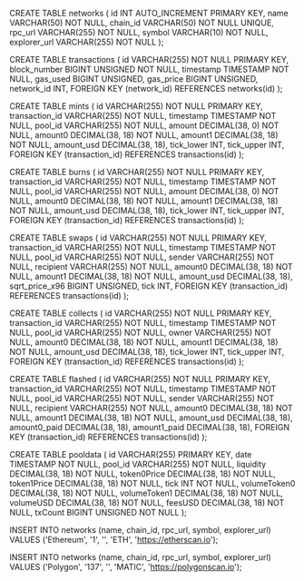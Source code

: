 CREATE TABLE networks (
    id INT AUTO_INCREMENT PRIMARY KEY,
    name VARCHAR(50) NOT NULL,
    chain_id VARCHAR(50) NOT NULL UNIQUE,
    rpc_url VARCHAR(255) NOT NULL,
    symbol VARCHAR(10) NOT NULL,
    explorer_url VARCHAR(255) NOT NULL
);

CREATE TABLE transactions (
    id VARCHAR(255) NOT NULL PRIMARY KEY,
    block_number BIGINT UNSIGNED NOT NULL,
    timestamp TIMESTAMP NOT NULL,
    gas_used BIGINT UNSIGNED,
    gas_price BIGINT UNSIGNED,
    network_id INT,
    FOREIGN KEY (network_id) REFERENCES networks(id)
);

CREATE TABLE mints (
    id VARCHAR(255) NOT NULL PRIMARY KEY,
    transaction_id VARCHAR(255) NOT NULL,
    timestamp TIMESTAMP NOT NULL,
    pool_id VARCHAR(255) NOT NULL,
    amount DECIMAL(38, 0) NOT NULL,
    amount0 DECIMAL(38, 18) NOT NULL,
    amount1 DECIMAL(38, 18) NOT NULL,
    amount_usd DECIMAL(38, 18),
    tick_lower INT,
    tick_upper INT,
    FOREIGN KEY (transaction_id) REFERENCES transactions(id)
);

CREATE TABLE burns (
    id VARCHAR(255) NOT NULL PRIMARY KEY,
    transaction_id VARCHAR(255) NOT NULL,
    timestamp TIMESTAMP NOT NULL,
    pool_id VARCHAR(255) NOT NULL,
    amount DECIMAL(38, 0) NOT NULL,
    amount0 DECIMAL(38, 18) NOT NULL,
    amount1 DECIMAL(38, 18) NOT NULL,
    amount_usd DECIMAL(38, 18),
    tick_lower INT,
    tick_upper INT,
    FOREIGN KEY (transaction_id) REFERENCES transactions(id)
);

CREATE TABLE swaps (
    id VARCHAR(255) NOT NULL PRIMARY KEY,
    transaction_id VARCHAR(255) NOT NULL,
    timestamp TIMESTAMP NOT NULL,
    pool_id VARCHAR(255) NOT NULL,
    sender VARCHAR(255) NOT NULL,
    recipient VARCHAR(255) NOT NULL,
    amount0 DECIMAL(38, 18) NOT NULL,
    amount1 DECIMAL(38, 18) NOT NULL,
    amount_usd DECIMAL(38, 18),
    sqrt_price_x96 BIGINT UNSIGNED,
    tick INT,
    FOREIGN KEY (transaction_id) REFERENCES transactions(id)
);

CREATE TABLE collects (
    id VARCHAR(255) NOT NULL PRIMARY KEY,
    transaction_id VARCHAR(255) NOT NULL,
    timestamp TIMESTAMP NOT NULL,
    pool_id VARCHAR(255) NOT NULL,
    owner VARCHAR(255) NOT NULL,
    amount0 DECIMAL(38, 18) NOT NULL,
    amount1 DECIMAL(38, 18) NOT NULL,
    amount_usd DECIMAL(38, 18),
    tick_lower INT,
    tick_upper INT,
    FOREIGN KEY (transaction_id) REFERENCES transactions(id)
);

CREATE TABLE flashed (
    id VARCHAR(255) NOT NULL PRIMARY KEY,
    transaction_id VARCHAR(255) NOT NULL,
    timestamp TIMESTAMP NOT NULL,
    pool_id VARCHAR(255) NOT NULL,
    sender VARCHAR(255) NOT NULL,
    recipient VARCHAR(255) NOT NULL,
    amount0 DECIMAL(38, 18) NOT NULL,
    amount1 DECIMAL(38, 18) NOT NULL,
    amount_usd DECIMAL(38, 18),
    amount0_paid DECIMAL(38, 18),
    amount1_paid DECIMAL(38, 18),
    FOREIGN KEY (transaction_id) REFERENCES transactions(id)
);

CREATE TABLE pooldata (
  id VARCHAR(255) PRIMARY KEY,
  date TIMESTAMP NOT NULL,
  pool_id VARCHAR(255) NOT NULL,
  liquidity DECIMAL(38, 18) NOT NULL,
  token0Price DECIMAL(38, 18) NOT NULL,
  token1Price DECIMAL(38, 18) NOT NULL,
  tick INT NOT NULL,
  volumeToken0 DECIMAL(38, 18) NOT NULL,
  volumeToken1 DECIMAL(38, 18) NOT NULL,
  volumeUSD DECIMAL(38, 18) NOT NULL,
  feesUSD DECIMAL(38, 18) NOT NULL,
  txCount BIGINT UNSIGNED NOT NULL
);


INSERT INTO networks (name, chain_id, rpc_url, symbol, explorer_url) VALUES
('Ethereum', '1', '', 'ETH', 'https://etherscan.io');

INSERT INTO networks (name, chain_id, rpc_url, symbol, explorer_url) VALUES
('Polygon', '137', '', 'MATIC', 'https://polygonscan.io');